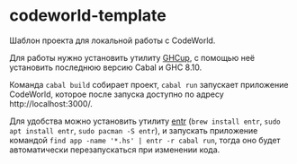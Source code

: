 # codeworld-template

Шаблон проекта для локальной работы с CodeWorld.

Для работы нужно установить утилиту [GHCup](https://www.haskell.org/ghcup/), с помощью неё установить последнюю версию Cabal и GHC 8.10.

Команда `cabal build` собирает проект, `cabal run` запускает приложение CodeWorld, которое после запуска доступно по адресу http://localhost:3000/.

Для удобства можно установить утилиту [entr](https://github.com/eradman/entr) (`brew install entr`, `sudo apt install entr`, `sudo pacman -S entr`),
и запускать приложение командой `find app -name '*.hs' | entr -r cabal run`, тогда оно будет автоматически перезапускаться при изменении кода.
